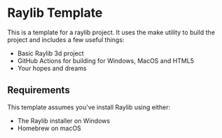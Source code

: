 # Raylib Template

This is a template for a raylib project. It uses the make utility to build the project and includes a few useful things:

- Basic Raylib 3d project
- GitHub Actions for building for Windows, MacOS and HTML5
- Your hopes and dreams

## Requirements

This template assumes you've install Raylib using either:

- The Raylib installer on Windows
- Homebrew on macOS
